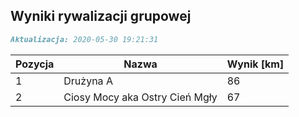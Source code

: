 ## Wyniki rywalizacji grupowej

```markdown
Aktualizacja: 2020-05-30 19:21:31
```

Pozycja | Nazwa | Wynik [km] |
------------ | -------------  | -------------
 1 |Drużyna A | 86 
 2 |Ciosy Mocy aka Ostry Cień Mgły | 67